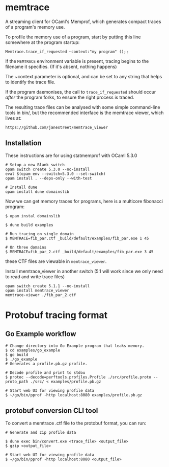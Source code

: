 # memtrace

A streaming client for OCaml's Memprof, which generates compact traces
of a program's memory use.

To profile the memory use of a program, start by putting this line
somewhere at the program startup:

    Memtrace.trace_if_requested ~context:"my program" ();;

If the `MEMTRACE` environment variable is present, tracing begins to
the filename it specifies. (If it's absent, nothing happens)

The ~context parameter is optional, and can be set to any string that
helps to identify the trace file.

If the program daemonises, the call to `trace_if_requested` should
occur *after* the program forks, to ensure the right process is
traced.

The resulting trace files can be analysed with some simple
command-line tools in bin/, but the recommended interface is the
memtrace viewer, which lives at:

    https://github.com/janestreet/memtrace_viewer

## Installation
These instructions are for using statmemprof with OCaml 5.3.0

``` shell
# Setup a new Blank switch
opam switch create 5.3.0 --no-install
eval $(opam env --switch=5.3.0 --set-switch)
opam install . --deps-only --with-test

# Install dune
opam install dune domainslib
```

Now we can get memory traces for programs, here is a multicore fibonacci program:

``` shell
$ opam instal domainslib

$ dune build examples

# Run tracing on single domain
$ MEMTRACE=fib_par.ctf _build/default/examples/fib_par.exe 1 45

# On three domains
$ MEMTRACE=fib_par_2.ctf _build/default/examples/fib_par.exe 3 45
```

these CTF files are viewable in `memtrace_viewer`.

Install memtrace_viewer in another switch (5.1 will work since we only need to read and write trace files)

``` shell
opam switch create 5.1.1 --no-install
opam install memtrace_viewer
memtrace-viewer ./fib_par_2.ctf
```


# Protobuf tracing format


## Go Example workflow

``` shell
# Change directory into Go Example program that leaks memory.
$ cd examples/go_example
$ go build
$ ./go_example
# Generates a profile.pb.gz profile.

# Decode profile and print to stdou
$ protoc --decode=perftools.profiles.Profile ./src/profile.proto --proto_path ./src/ < examples/profile.pb.gz

# Start web UI for viewing profile data
$ ~/go/bin/pprof -http localhost:8080 examples/profile.pb.gz
```

## protobuf conversion CLI tool 

To convert a memtrace .ctf file to the protobuf format, you can run:

```shell
# Generate and zip profile data

$ dune exec bin/convert.exe <trace_file> <output_file>
$ gzip <output_file>

# Start web UI for viewing profile data
$ ~/go/bin/pprof -http localhost:8080 <output_file>
```